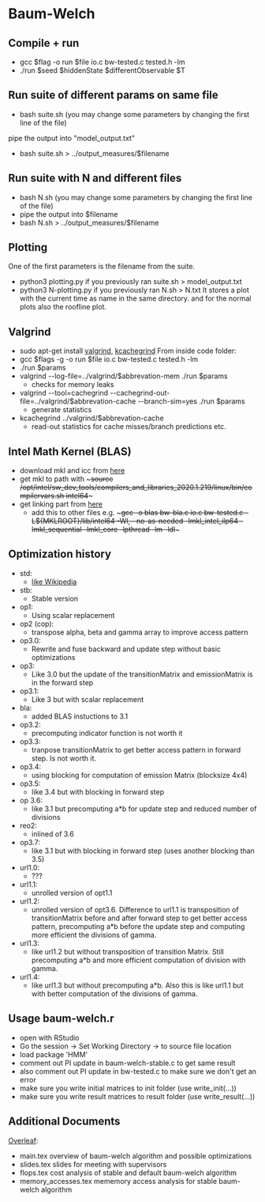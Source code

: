 # Baum-Welch

## Compile + run
- gcc $flag -o run $file io.c bw-tested.c tested.h -lm
- ./run $seed $hiddenState $differentObservable $T

## Run suite of different params on same file
- bash suite.sh (you may change some parameters by changing the first line of the file)

pipe the output into "model_output.txt"
- bash suite.sh > ../output_measures/$filename

## Run suite with N and different files
- bash N.sh (you may change some parameters by changing the first line of the file)
- pipe the output into $filename
- bash N.sh > ../output_measures/$filename

## Plotting
One of the first parameters is the filename from the suite.
- python3 plotting.py if you previously ran suite.sh > model_output.txt
- python3 N-plotting.py if you previously ran N.sh > N.txt
It stores a plot with the current time as name in the same directory.
and for the normal plots also the roofline plot.

## Valgrind
- sudo apt-get install [valgrind](https://valgrind.org/docs/manual/manual.html), [kcachegrind](https://kcachegrind.github.io/html/Home.html)
From inside code folder:
- gcc $flags -g -o run $file io.c bw-tested.c tested.h -lm
- ./run $params
- valgrind --log-file=../valgrind/$abbrevation-mem ./run $params 
    - checks for memory leaks
- valgrind --tool=cachegrind --cachegrind-out-file=../valgrind/$abbrevation-cache  --branch-sim=yes  ./run $params 
    - generate statistics
- kcachegrind ../valgrind/$abbrevation-cache
    - read-out statistics for cache misses/branch predictions etc.

## Intel Math Kernel (BLAS)
- download mkl and icc from [here](https://dynamicinstaller.intel.com/system-studio/download)
- get mkl to path with ~~~source /opt/intel/sw_dev_tools/compilers_and_libraries_2020.1.219/linux/bin/compilervars.sh intel64~~~
- get linking part from [here](https://software.intel.com/content/www/us/en/develop/articles/intel-mkl-link-line-advisor.html)
    - add this to other files e.g. ~~~gcc -o blas bw-bla.c io.c bw-tested.c -L${MKLROOT}/lib/intel64 -Wl,--no-as-needed -lmkl_intel_ilp64 -lmkl_sequential -lmkl_core -lpthread -lm -ldl~~~

## Optimization history
- std:
    * [like Wikipedia](https://en.wikipedia.org/wiki/Baum%E2%80%93Welch_algorithm)
- stb:
    * Stable version
- op1: 
	* Using scalar replacement
- op2 (cop):
	* transpose alpha, beta and gamma array to improve access pattern
- op3.0:
	* Rewrite and fuse backward and update step without basic optimizations
- op3:
	* Like 3.0 but the update of the transitionMatrix and emissionMatrix is in the forward step
- op3.1:
	* Like 3 but with scalar replacement
- bla:
    * added BLAS instuctions to 3.1
- op3.2:
	* precomputing indicator function is not worth it
- op3.3:
	* tranpose transitionMatrix to get better access pattern in forward step. Is not worth it.
- op3.4:
	* using blocking for computation of emission Matrix (blocksize 4x4) 
- op3.5:
	* like 3.4 but with blocking in forward step
- op 3.6:
	* like 3.1 but precomputing a*b for update step and reduced number of divisions
- reo2:
    * inlined of 3.6
- op3.7:
	* like 3.1 but with blocking in forward step (uses another blocking than 3.5)
- url1.0:
	* ???
- url1.1:
	* unrolled version of opt1.1
- url1.2:
	* unrolled version of opt3.6. Difference to url1.1 is transposition of transitionMatrix before and after forward step to get better access pattern, precomputing a*b before the update step and computing more efficient the divisions of gamma.
- url1.3:
	* like url1.2 but without transposition of transition Matrix. Still precomputing a*b and more efficient computation of division with gamma.
- url1.4:
	* like url1.3 but without precomputing a*b. Also this is like url1.1 but with better computation of the divisions of gamma.

## Usage baum-welch.r
- open with RStudio
- Go the session -> Set Working Directory -> to source file location
- load package 'HMM' 
- comment out PI update in baum-welch-stable.c to get same result 
- also comment out PI update in bw-tested.c to make sure we don't get an error
- make sure you write initial matrices to init folder (use write_init(...))
- make sure you write result matrices to result folder (use write_result(...))

## Additional Documents

[Overleaf](https://www.overleaf.com/2741931356ngjpcjmswxff): 

- main.tex		overview of baum-welch algorithm and possible optimizations
- slides.tex		slides for meeting with supervisors
- flops.tex		cost analysis of stable and default baum-welch algorithm
- memory_accesses.tex	mememory access analysis for stable baum-welch algorithm
